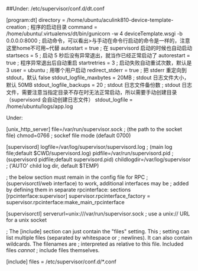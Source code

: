 ##Under: /etc/supervisor/conf.d/dt.conf

[program:dt]
directory = /home/ubuntu/aculink810-device-template-creation ; 程序的启动目录
command = /home/ubuntu/.virtualenvs/dt/bin/gunicorn -w 4 deviceTemplate.wsgi -b 0.0.0.0:8000  ; 启动命令，可以看出>与手动在命令行启动的命令是一样的，注意这里home不可用~代替
autostart = true     ; 在 supervisord 启动的时候也自动启动
startsecs = 5        ; 启动 5 秒后没有异常退出，就当作已经正常启动了
autorestart = true   ; 程序异常退出后自动重启
startretries = 3     ; 启动失败自动重试次数，默认是 3
user = ubuntu          ; 用哪个用户启动
redirect_stderr = true  ; 把 stderr 重定向到 stdout，默认 false
stdout_logfile_maxbytes = 20MB  ; stdout 日志文件大小，默认 50MB
stdout_logfile_backups = 20     ; stdout 日志文件备份数
; stdout 日志文件，需要注意当指定目录不存在时无法正常启动，所以需要手动创建目录（supervisord 会自动创建日志文件）
stdout_logfile = /home/ubuntu/logs/app.log

Under: 

[unix_http_server]
file=/var/run/supervisor.sock   ; (the path to the socket file)
chmod=0766                       ; sockef file mode (default 0700)

[supervisord]
logfile=/var/log/supervisor/supervisord.log ; (main log file;default $CWD/supervisord.log)
pidfile=/var/run/supervisord.pid ; (supervisord pidfile;default supervisord.pid)
childlogdir=/var/log/supervisor            ; ('AUTO' child log dir, default $TEMP)

; the below section must remain in the config file for RPC
; (supervisorctl/web interface) to work, additional interfaces may be
; added by defining them in separate rpcinterface: sections
[rpcinterface:supervisor]
supervisor.rpcinterface_factory = supervisor.rpcinterface:make_main_rpcinterface

[supervisorctl]
serverurl=unix:///var/run/supervisor.sock ; use a unix:// URL  for a unix socket

; The [include] section can just contain the "files" setting.  This
; setting can list multiple files (separated by whitespace or
; newlines).  It can also contain wildcards.  The filenames are
; interpreted as relative to this file.  Included files *cannot*
; include files themselves.

[include]
files = /etc/supervisor/conf.d/*.conf
